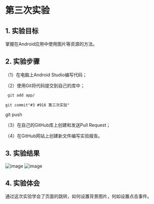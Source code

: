 # 第三次实验
 

## 1. 实验目标
掌握在Android应用中使用图片等资源的方法。

## 2. 实验步骤
（1）在电脑上Android Studio编写代码；

（2）使用Git将代码提交到自己的库中；
 
     git add app/
 
    git commit"#3 #916 第三次实验"

   git push
 
 （3）在自己的GitHub库上创建和发送Pull Request；
 
 （4）在GitHub网站上创建新文件编写实验报告。
 
 ## 3. 实验结果
 ![image](https://github.com/KalorF/android-labs-2018/blob/master/3.PNG)
 ![image](https://github.com/KalorF/android-labs-2018/blob/master/4.PNG)
 
 ## 4. 实验体会
 通过这次实验学会了页面的跳转，如何设置背景图片，何如设置点击事件。
